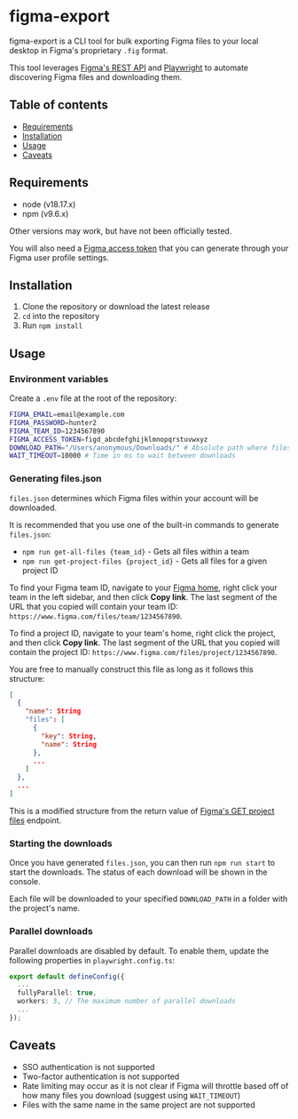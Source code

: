 # figma-export

figma-export is a CLI tool for bulk exporting Figma files to your local desktop in Figma's proprietary `.fig` format.

This tool leverages [Figma's REST API](https://www.figma.com/developers/api) and [Playwright](https://playwright.dev/) to automate discovering Figma files and downloading them.

## Table of contents

- [Requirements](#requirements)
- [Installation](#Installation)
- [Usage](#usage)
- [Caveats](#caveats)

## Requirements

- node (v18.17.x)
- npm (v9.6.x)

Other versions may work, but have not been officially tested.

You will also need a [Figma access token](https://www.figma.com/developers/api#authentication) that you can generate through your Figma user profile settings.

## Installation

1. Clone the repository or download the latest release
2. `cd` into the repository
3. Run `npm install`

## Usage

### Environment variables

Create a `.env` file at the root of the repository:

```sh
FIGMA_EMAIL=email@example.com
FIGMA_PASSWORD=hunter2
FIGMA_TEAM_ID=1234567890
FIGMA_ACCESS_TOKEN=figd_abcdefghijklmnopqrstuvwxyz
DOWNLOAD_PATH="/Users/anonymous/Downloads/" # Absolute path where files will be downloaded to
WAIT_TIMEOUT=10000 # Time in ms to wait between downloads
```

### Generating files.json

`files.json` determines which Figma files within your account will be downloaded.

It is recommended that you use one of the built-in commands to generate `files.json`:

- `npm run get-all-files {team_id}` - Gets all files within a team
- `npm run get-project-files {project_id}` - Gets all files for a given project ID

To find your Figma team ID, navigate to your [Figma home](https://www.figma.com/files/), right click your team in the left sidebar, and then click **Copy link**. The last segment of the URL that you copied will contain your team ID: `https://www.figma.com/files/team/1234567890`.

To find a project ID, navigate to your team's home, right click the project, and then click **Copy link**. The last segment of the URL that you copied will contain the project ID: `https://www.figma.com/files/project/1234567890`.

You are free to manually construct this file as long as it follows this structure:

```json
[
  {
    "name": String
    "files": [
      {
        "key": String,
        "name": String
      },
      ...
    ]
  },
  ...
]
```

This is a modified structure from the return value of [Figma's GET project files](https://www.figma.com/developers/api#get-project-files-endpoint) endpoint.

### Starting the downloads

Once you have generated `files.json`, you can then run `npm run start` to start the downloads. The status of each download will be shown in the console.

Each file will be downloaded to your specified `DOWNLOAD_PATH` in a folder with the project's name.

### Parallel downloads

Parallel downloads are disabled by default. To enable them, update the following properties in `playwright.config.ts`:

```ts
export default defineConfig({
  ...
  fullyParallel: true,
  workers: 3, // The maximum number of parallel downloads
  ...
});
```

## Caveats

- SSO authentication is not supported
- Two-factor authentication is not supported
- Rate limiting may occur as it is not clear if Figma will throttle based off of how many files you download (suggest using `WAIT_TIMEOUT`)
- Files with the same name in the same project are not supported
